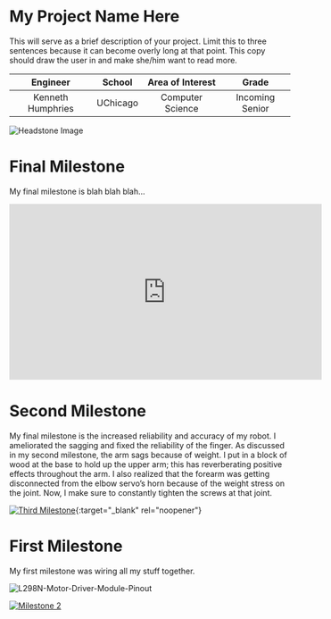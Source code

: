 ﻿# My Project Name Here
 
This will serve as a brief description of your project. Limit this to three sentences because it can become overly long at that point. This copy should draw the user in and make she/him want to read more.



| **Engineer** | **School** | **Area of Interest** | **Grade** |
|:--:|:--:|:--:|:--:|
| Kenneth Humphries | UChicago | Computer Science | Incoming Senior

![Headstone Image](https://bluestampengineering.com/wp-content/uploads/2016/05/improve.jpg)

# Final Milestone
My final milestone is blah blah blah...

<iframe width="560" height="315" src="https://www.youtube.com/embed/0l89sgED0OA" title="YouTube video player" frameborder="0" allow="accelerometer; autoplay; clipboard-write; encrypted-media; gyroscope; picture-in-picture" allowfullscreen></iframe>

# Second Milestone
My final milestone is the increased reliability and accuracy of my robot. I ameliorated the sagging and fixed the reliability of the finger. As discussed in my second milestone, the arm sags because of weight. I put in a block of wood at the base to hold up the upper arm; this has reverberating positive effects throughout the arm. I also realized that the forearm was getting disconnected from the elbow servo’s horn because of the weight stress on the joint. Now, I make sure to constantly tighten the screws at that joint.

[![Third Milestone](https://res.cloudinary.com/marcomontalbano/image/upload/v1612574014/video_to_markdown/images/youtube--y3VAmNlER5Y-c05b58ac6eb4c4700831b2b3070cd403.jpg)](https://www.youtube.com/watch?v=y3VAmNlER5Y&feature=emb_logo "Second Milestone"){:target="_blank" rel="noopener"}

# First Milestone

My first milestone was wiring all my stuff together.

![L298N-Motor-Driver-Module-Pinout](https://user-images.githubusercontent.com/16635834/127701205-7593a203-4070-4dd8-8f7b-1576185bc1a5.png)


[![Milestone 2](https://res.cloudinary.com/marcomontalbano/image/upload/v1626728291/video_to_markdown/images/youtube--I83nSq2WgB8-c05b58ac6eb4c4700831b2b3070cd403.jpg)](https://youtu.be/I83nSq2WgB8 "Milestone 2")
